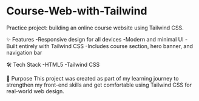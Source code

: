 # Course-Web-with-Tailwind
Practice project: building an online course website using Tailwind CSS.

✨ Features
-Responsive design for all devices
-Modern and minimal UI
-Built entirely with Tailwind CSS
-Includes course section, hero banner, and navigation bar

🛠️ Tech Stack
-HTML5
-Tailwind CSS

🎯 Purpose
This project was created as part of my learning journey to strengthen my front-end skills and get comfortable using Tailwind CSS for real-world web design.
